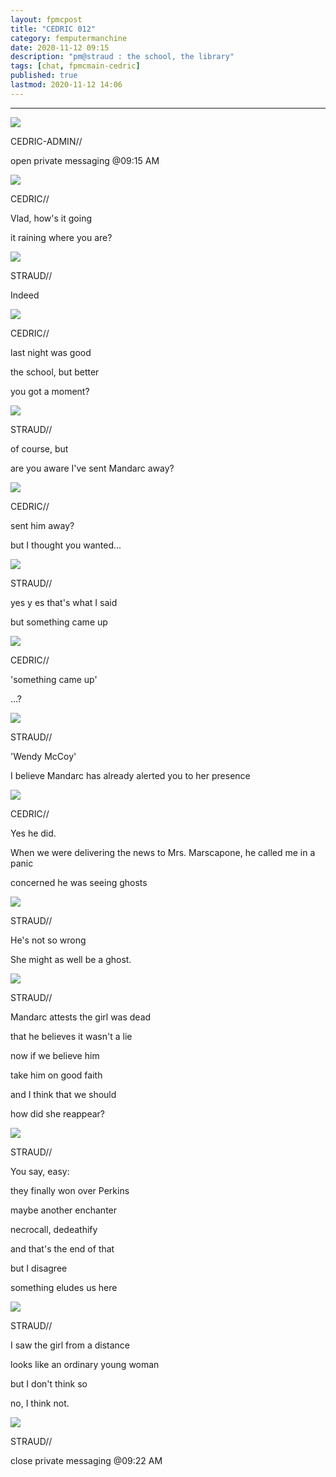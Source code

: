 ```yaml
---
layout: fpmcpost
title: "CEDRIC 012"
category: femputermanchine
date: 2020-11-12 09:15
description: "pm@straud : the school, the library"
tags: [chat, fpmcmain-cedric]
published: true
lastmod: 2020-11-12 14:06
---
```

[//]: # ( 11/12/20  -added)

*****

<div class="chat-box">
<img src="{{ site.url }}/assets/tb/cedric-calling.jpg" class="chat-portrait" />
<p class="ppl-sez">CEDRIC-ADMIN//</p>
<p class="ppl-sez">open private messaging @09:15 AM </p>
</div>

<div class="chat-box">
<img src="{{ site.url }}/assets/tb/cedric.jpg" class="chat-portrait" />
<p class="ppl-sez">CEDRIC//</p>
<p class="ppl-sez">Vlad, how's it going</p>
<p class="ppl-sez">it raining where you are?</p>
</div>

<div class="chat-box">
<img src="{{ site.url }}/assets/tb/straud-tb-fine.jpg" class="chat-portrait" />
<p class="ppl-sez">STRAUD//</p>
<p class="ppl-sez">Indeed</p>
</div>

<div class="chat-box">
<img src="{{ site.url }}/assets/tb/cedric.jpg" class="chat-portrait" />
<p class="ppl-sez">CEDRIC//</p>
<p class="ppl-sez">last night was good</p>
<p class="ppl-sez">the school, but better</p>
<p class="ppl-sez">you got a moment?</p>
</div>

<div class="chat-box">
<img src="{{ site.url }}/assets/tb/straud-tb-fine.jpg" class="chat-portrait" />
<p class="ppl-sez">STRAUD//</p>
<p class="ppl-sez">of course, but</p>
<p class="ppl-sez">are you aware I've sent Mandarc away?</p>
</div>

<div class="chat-box">
<img src="{{ site.url }}/assets/tb/cedric.jpg" class="chat-portrait" />
<p class="ppl-sez">CEDRIC//</p>
<p class="ppl-sez">sent him away?</p>
<p class="ppl-sez">but I thought you wanted...</p>
</div>

<div class="chat-box">
<img src="{{ site.url }}/assets/tb/straud-tb-fine.jpg" class="chat-portrait" />
<p class="ppl-sez">STRAUD//</p>
<p class="ppl-sez">yes y es that's what I said</p>
<p class="ppl-sez">but something came up</p>
</div>

<div class="chat-box">
<img src="{{ site.url }}/assets/tb/cedric.jpg" class="chat-portrait" />
<p class="ppl-sez">CEDRIC//</p>
<p class="ppl-sez">'something came up'</p>
<p class="ppl-sez">...?</p>
</div>

<div class="chat-box">
<img src="{{ site.url }}/assets/tb/straud-tb-fine.jpg" class="chat-portrait" />
<p class="ppl-sez">STRAUD//</p>
<p class="ppl-sez">'Wendy McCoy'</p>
<p class="ppl-sez">I believe Mandarc has already alerted you to her presence</p>
</div>

<div class="chat-box">
<img src="{{ site.url }}/assets/tb/cedric.jpg" class="chat-portrait" />
<p class="ppl-sez">CEDRIC//</p>
<p class="ppl-sez">Yes he did.</p>
<p class="ppl-sez">When we were delivering the news to Mrs. Marscapone, he called me in a panic</p>
<p class="ppl-sez">concerned he was seeing ghosts</p>
</div>

<div class="chat-box">
<img src="{{ site.url }}/assets/tb/straud-tb-fine.jpg" class="chat-portrait" />
<p class="ppl-sez">STRAUD//</p>
<p class="ppl-sez">He's not so wrong</p>
<p class="ppl-sez">She might as well be a ghost.</p>
</div>

<div class="chat-box">
<img src="{{ site.url }}/assets/tb/straud-tb-fine.jpg" class="chat-portrait" />
<p class="ppl-sez">STRAUD//</p>
<p class="ppl-sez">Mandarc attests the girl was dead</p>
<p class="ppl-sez">that he believes it wasn't a lie</p>
<p class="ppl-sez">now if we believe him</p>
<p class="ppl-sez">take him on good faith</p>
<p class="ppl-sez">and I think that we should</p>
<p class="ppl-sez">how did she reappear?</p>
</div>

<div class="chat-box">
<img src="{{ site.url }}/assets/tb/straud-tb-fine.jpg" class="chat-portrait" />
<p class="ppl-sez">STRAUD//</p>
<p class="ppl-sez">You say, easy:</p>
<p class="ppl-sez">they finally won over Perkins</p>
<p class="ppl-sez">maybe another enchanter</p>
<p class="ppl-sez">necrocall, dedeathify</p>
<p class="ppl-sez">and that's the end of that</p>
<p class="ppl-sez">but I disagree</p>
<p class="ppl-sez">something eludes us here</p>
</div>

<div class="chat-box">
<img src="{{ site.url }}/assets/tb/straud-tb-fine.jpg" class="chat-portrait" />
<p class="ppl-sez">STRAUD//</p>
<p class="ppl-sez">I saw the girl from a distance</p>
<p class="ppl-sez">looks like an ordinary young woman</p>
<p class="ppl-sez">but I don't think so</p>
<p class="ppl-sez">no, I think not.</p>
</div>

<div class="chat-box">
<img src="{{ site.url }}/assets/tb/straud-tb-fine.jpg" class="chat-portrait" />
<p class="ppl-sez">STRAUD//</p>
<p class="ppl-sez">close private messaging @09:22 AM </p>
</div>

